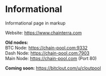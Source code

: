 # Informational
Informational page in markup

Website: https://www.chainterra.com

**Old nodes:**\
BTC Node: https://chain-pool.com:9332 \
Dash Node: https://chain-pool.com:7903 \
Main Node: https://chain-pool.com (Port 80)

**Coming soon:** https://bitclout.com/u/cloutpool
